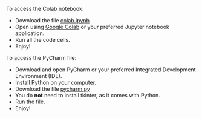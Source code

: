 To access the Colab notebook:
* Download the file [colab.ipynb](https://github.com/sophiachen120/sophiachen120.github.io/blob/main/files/colab.ipynb)
* Open using [Google Colab](https://colab.research.google.com/) or your preferred Jupyter notebook application.
* Run all the code cells.
* Enjoy!

To access the PyCharm file:
* Download and open PyCharm or your preferred Integrated Development Environment (IDE).
* Install Python on your computer.
* Download the file [pycharm.py](https://github.com/sophiachen120/sophiachen120.github.io/blob/main/files/pycharm.py)
* You do **not** need to install tkinter, as it comes with Python.
* Run the file.
* Enjoy!
